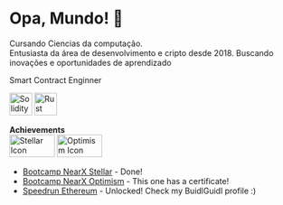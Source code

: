 # Opa, Mundo! 👋
Cursando Ciencias da computação.  
Entusiasta da área de desenvolvimento e cripto desde 2018. Buscando inovações e oportunidades de aprendizado

Smart Contract Enginner  

<img src="https://img.icons8.com/color/48/solidity.png" alt="Solidity Icon" width="40" height="40"> <img src="https://img.icons8.com/color/48/rust-programming-language.png" alt="Rust Icon" width="40" height="40">


**Achievements**  
<img src="https://developers.stellar.org/img/stellar-logo.svg" alt="Stellar Icon" width="80" height="40">   <img src="https://www.optimism.io/optimism.svg" alt="Optimism Icon" width="80" height="40">
- [Bootcamp NearX Stellar](https://nearx.com.br/bootcamp) -  Done! 
- [Bootcamp NearX Optimism](https://www.linkedin.com/posts/leonardobri_primeiro-de-muitos-conclu%C3%ADdo-nearx-innovation-activity-7176268801305419776-ffCj?utm_source=share&utm_medium=member_desktop) - This one has a certificate!  
- [Speedrun Ethereum](https://app.buidlguidl.com/builders/0xC4de020Cfb94D5e7Da5536551da6cfE01Dce33Ec) - Unlocked! Check my BuidlGuidl profile :)  


